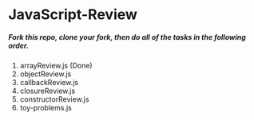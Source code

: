 JavaScript-Review
====================
##### Fork this repo, clone your fork, then do all of the tasks in the following order.
1. arrayReview.js (Done)
2. objectReview.js
3. callbackReview.js
4. closureReview.js
5. constructorReview.js
6. toy-problems.js




